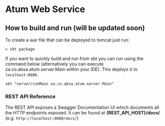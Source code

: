 # Atum Web Service

## How to build and run (will be updated soon)

To create a war file that can be deployed to tomcat just run:

```shell
> sbt package
```

If you want to quickly build and run from sbt you can run using the command below (alternatively you can execute za.co.absa.atum.server.Main within your IDE). This deploys it to `localhost:8080`.

```shell
sbt "server/runMain za.co.absa.atum.server.Main"
```

### REST API Reference 

The REST API exposes a Swagger Documentation UI which documents all the HTTP endpoints exposed.
It can be found at **{REST_API_HOST}/docs/** (e.g. `http://localhost:8080/docs/`)
